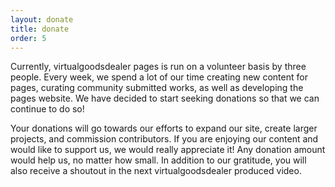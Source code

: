 ```yaml
---
layout: donate
title: donate
order: 5
---
```


Currently, virtualgoodsdealer pages is run on a volunteer basis by three people. Every week, we spend a lot of our time creating new content for pages, curating community submitted works, as well as developing the pages website. We have decided to start seeking donations so that we can continue to do so!

Your donations will go towards our efforts to expand our site, create larger projects, and commission contributors. If you are enjoying our content and would like to support us, we would really appreciate it! Any donation amount would help us, no matter how small. In addition to our gratitude, you will also receive a shoutout in the next virtualgoodsdealer produced video.